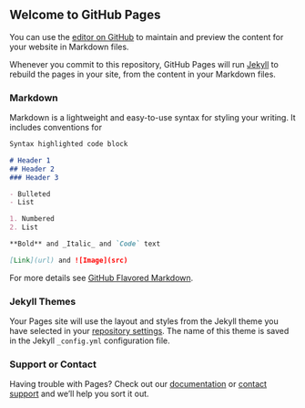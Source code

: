 ## Welcome to GitHub Pages

You can use the [editor on GitHub](https://github.com/Dee-pika/https-studio.code.org-projects-gamelab-XzxOPPkG5e4G4dHzXhoi8D0bVCL9wStYzXuphJOAlyc/edit/gh-pages/index.md) to maintain and preview the content for your website in Markdown files.

Whenever you commit to this repository, GitHub Pages will run [Jekyll](https://jekyllrb.com/) to rebuild the pages in your site, from the content in your Markdown files.

### Markdown

Markdown is a lightweight and easy-to-use syntax for styling your writing. It includes conventions for

```markdown
Syntax highlighted code block

# Header 1
## Header 2
### Header 3

- Bulleted
- List

1. Numbered
2. List

**Bold** and _Italic_ and `Code` text

[Link](url) and ![Image](src)
```

For more details see [GitHub Flavored Markdown](https://guides.github.com/features/mastering-markdown/).

### Jekyll Themes

Your Pages site will use the layout and styles from the Jekyll theme you have selected in your [repository settings](https://github.com/Dee-pika/https-studio.code.org-projects-gamelab-XzxOPPkG5e4G4dHzXhoi8D0bVCL9wStYzXuphJOAlyc/settings/pages). The name of this theme is saved in the Jekyll `_config.yml` configuration file.

### Support or Contact

Having trouble with Pages? Check out our [documentation](https://docs.github.com/categories/github-pages-basics/) or [contact support](https://support.github.com/contact) and we’ll help you sort it out.
